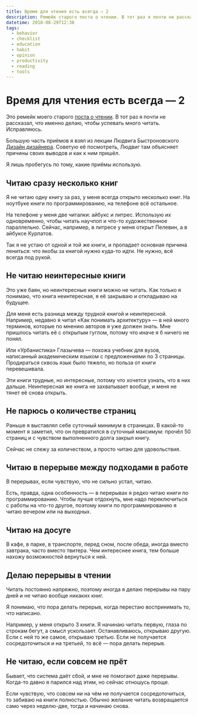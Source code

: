 ```yaml
---
title: Время для чтения есть всегда — 2
description: Ремейк старого поста о чтении. В тот раз я почти не рассказал, что именно делаю, чтобы успевать много читать. Исправляюсь.
datetime: 2018-08-29T12:30
tags:
  - behavior
  - checklist
  - education
  - habit
  - opinion
  - productivity
  - reading
  - tools
---
```


# Время для чтения есть всегда — 2

Это ремейк моего старого [поста о чтении](/blog/there-is-always-time-to-read-books/).
В тот раз я почти не рассказал, что именно делаю, чтобы успевать много читать. Исправляюсь.

Большую часть приёмов я взял из лекции Людвига Быстроновского [Дизайн дизайнера](https://ldwg.ru/lectures/2014-dd/). Советую её посмотреть, Людвиг там объясняет причины своих выводов и как к ним пришёл.

Я лишь пробегусь по тому, какие приёмы использую.

## Читаю сразу несколько книг

Я не читаю одну книгу за раз, у меня всегда открыто несколько книг. На ноутбуке книги по программированию, на телефоне всё остальное.

На телефоне у меня две читалки: айбукс и литрес. Использую их одновременно, чтобы читать научпоп и что-то художественное параллельно. Сейчас, например, в литресе у меня открыт Пелевин, а в айбуксе Курпатов.

Так я не устаю от одной и той же книги, и пропадает основная причина лениться: что якобы за книгой нужно куда-то идти. Не нужно, всё всегда под рукой.

## Не читаю неинтересные книги

Это уже баян, но неинтересные книги можно не читать. Как только я понимаю, что книга неинтересная, я её закрываю и откладываю на будущее.

Для меня есть разница между трудной книгой и неинтересной. Например, недавно я читал «Как понимать архитектуру» — в ней много терминов, которые по мнению авторов я уже должен знать. Мне пришлось читать её с открытым гуглом, потому что иначе я б ничего не понял.

Или «Урбанистика» Глазычева — похожа учебник для вузов, написанный академическим языком с предложениями по 3 страницы. Продираться сквозь язык было тяжело, но польза от книги перевешивала.

Эти книги трудные, но интересные, потому что хочется узнать, что в них дальше. Неинтересная же книга не захватывает вообще, и меня не тянет её снова открыть.

## Не парюсь о количестве страниц

Раньше я выставлял себе суточный минимум в страницах. В какой-то момент я заметил, что он превратился в суточный максимум: прочёл 50 страниц и с чувством выполненного долга закрыл книгу.

Сейчас не слежу за количеством, а просто читаю для удовольствия.

## Читаю в перерыве между подходами в работе

В перерывах, если чувствую, что не сильно устал, читаю.

Есть, правда, одна особенность — в перерывах я редко читаю книги по программированию. Чтобы лучше отдохнуть, мне надо переключиться с работы на что-то другое, поэтому книги по программированию я читаю вечером или на выходных.

## Читаю на досуге

В кафе, в парке, в транспорте, перед сном, после обеда, иногда вместо завтрака, часто вместо твитера. Чем интереснее книга, тем больше нахожу возможностей вернуться к ней.

## Делаю перерывы в чтении

Читать постоянно напряжно, поэтому иногда я делаю перерывы на пару дней и не читаю вообще никаких книг.

Я понимаю, что пора делать перерыв, когда перестаю воспринимать то, что написано.

Например, у меня открыто 3 книги. Я начинаю читать первую, глаза по строкам бегут, а смысл ускользает. Останавливаюсь, открываю другую. Если с ней то же самое, открываю третью. Если не получается сосредоточиться и на третьей, то всё — пора делать перерыв.

## Не читаю, если совсем не прёт

Бывает, что система даёт сбой, и мне не помогают даже перерывы. Когда-то давно я парился над этим, но сейчас отношусь проще.

Если чувствую, что совсем ни на чём не получается сосредоточиться, то забиваю на книги полностью. Обычно желание читать возвращается само через неделю-две, тогда и начинаю снова.

